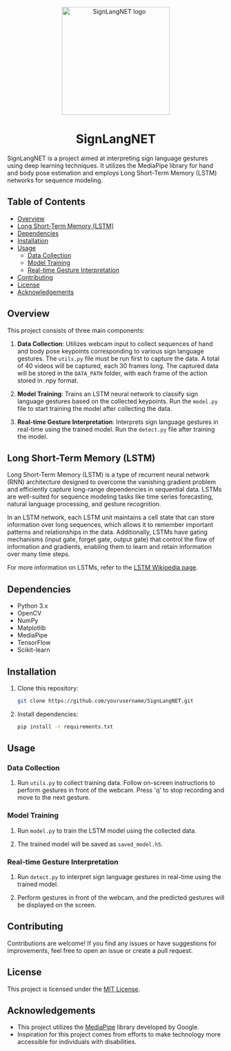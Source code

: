 <p align="center">
  <img src="https://github.com/surtecha/SignLangNET/assets/91011302/ff899ebf-09c1-487f-8242-47cfe6cf062e" alt="SignLangNET logo" width="250"/>
</p>
<h1 align="center">SignLangNET</h1>

SignLangNET is a project aimed at interpreting sign language gestures using deep learning techniques. It utilizes the MediaPipe library for hand and body pose estimation and employs Long Short-Term Memory (LSTM) networks for sequence modeling.

## Table of Contents

- [Overview](#overview)
- [Long Short-Term Memory (LSTM)](#long-short-term-memory-lstm)
- [Dependencies](#dependencies)
- [Installation](#installation)
- [Usage](#usage)
  - [Data Collection](#data-collection)
  - [Model Training](#model-training)
  - [Real-time Gesture Interpretation](#real-time-gesture-interpretation)
- [Contributing](#contributing)
- [License](#license)
- [Acknowledgements](#acknowledgements)

## Overview

This project consists of three main components:

1. **Data Collection**: Utilizes webcam input to collect sequences of hand and body pose keypoints corresponding to various sign language gestures. The `utils.py` file must be run first to capture the data. A total of 40 videos will be captured, each 30 frames long. The captured data will be stored in the `DATA_PATH` folder, with each frame of the action stored in .npy format.

2. **Model Training**: Trains an LSTM neural network to classify sign language gestures based on the collected keypoints. Run the `model.py` file to start training the model after collecting the data.

3. **Real-time Gesture Interpretation**: Interprets sign language gestures in real-time using the trained model. Run the `detect.py` file after training the model.

## Long Short-Term Memory (LSTM)

Long Short-Term Memory (LSTM) is a type of recurrent neural network (RNN) architecture designed to overcome the vanishing gradient problem and efficiently capture long-range dependencies in sequential data. LSTMs are well-suited for sequence modeling tasks like time series forecasting, natural language processing, and gesture recognition.

In an LSTM network, each LSTM unit maintains a cell state that can store information over long sequences, which allows it to remember important patterns and relationships in the data. Additionally, LSTMs have gating mechanisms (input gate, forget gate, output gate) that control the flow of information and gradients, enabling them to learn and retain information over many time steps.

For more information on LSTMs, refer to the [LSTM Wikipedia page](https://en.wikipedia.org/wiki/Long_short-term_memory).

## Dependencies

- Python 3.x
- OpenCV
- NumPy
- Matplotlib
- MediaPipe
- TensorFlow
- Scikit-learn

## Installation

1. Clone this repository:

    ```bash
    git clone https://github.com/yourusername/SignLangNET.git
    ```

2. Install dependencies:

    ```bash
    pip install -r requirements.txt
    ```

## Usage

### Data Collection

1. Run `utils.py` to collect training data. Follow on-screen instructions to perform gestures in front of the webcam. Press 'q' to stop recording and move to the next gesture.

### Model Training

1. Run `model.py` to train the LSTM model using the collected data.

2. The trained model will be saved as `saved_model.h5`.

### Real-time Gesture Interpretation

1. Run `detect.py` to interpret sign language gestures in real-time using the trained model.

2. Perform gestures in front of the webcam, and the predicted gestures will be displayed on the screen.

## Contributing

Contributions are welcome! If you find any issues or have suggestions for improvements, feel free to open an issue or create a pull request.

## License

This project is licensed under the [MIT License](LICENSE).

## Acknowledgements

- This project utilizes the [MediaPipe](https://github.com/google/mediapipe) library developed by Google.
- Inspiration for this project comes from efforts to make technology more accessible for individuals with disabilities.
